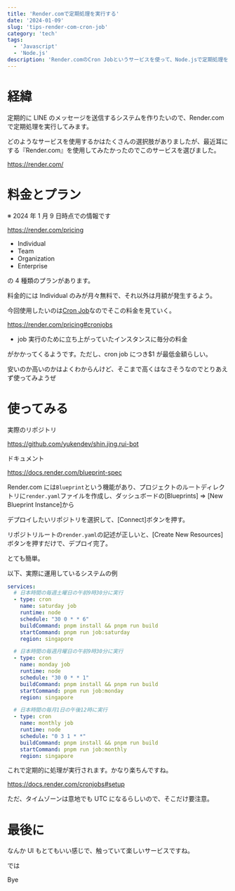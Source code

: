 ```yaml
---
title: 'Render.comで定期処理を実行する'
date: '2024-01-09'
slug: 'tips-render-com-cron-job'
category: 'tech'
tags:
  - 'Javascript'
  - 'Node.js'
description: 'Render.comのCron Jobというサービスを使って、Node.jsで定期処理を実行してみます。かなり簡単にできました。'
---
```


# 経緯

定期的に LINE のメッセージを送信するシステムを作りたいので、Render.com で定期処理を実行してみます。

どのようなサービスを使用するかはたくさんの選択肢がありましたが、最近耳にする『Render.com』を使用してみたかったのでこのサービスを選びました。

https://render.com/

# 料金とプラン

※ 2024 年 1 月 9 日時点での情報です

https://render.com/pricing

- Individual
- Team
- Organization
- Enterprise

の 4 種類のプランがあります。

料金的には Individual のみが月々無料で、それ以外は月額が発生するよう。

今回使用したいのは[Cron Job](https://docs.render.com/cronjobs)なのでそこの料金を見ていく。

https://render.com/pricing#cronjobs

- job 実行のために立ち上がっていたインスタンスに毎分の料金

がかかってくるようです。ただし、cron job につき$1 が最低金額らしい。

安いのか高いのかはよくわからんけど、そこまで高くはなさそうなのでとりあえず使ってみようぜ

# 使ってみる

実際のリポジトリ

https://github.com/yukendev/shin.jing.rui-bot

ドキュメント

https://docs.render.com/blueprint-spec

Render.com には`Blueprint`という機能があり、プロジェクトのルートディレクトリに`render.yaml`ファイルを作成し、ダッシュボードの[Blueprints] ⇒ [New Blueprint Instance]から

デプロイしたいリポジトリを選択して、[Connect]ボタンを押す。

リポジトリルートの`render.yaml`の記述が正しいと、[Create New Resources]ボタンを押すだけで、デプロイ完了。

とても簡単。

以下、実際に運用しているシステムの例

```yaml:render.yml
services:
  # 日本時間の毎週土曜日の午前9時30分に実行
  - type: cron
    name: saturday job
    runtime: node
    schedule: "30 0 * * 6"
    buildCommand: pnpm install && pnpm run build
    startCommand: pnpm run job:saturday
    region: singapore

  # 日本時間の毎週月曜日の午前9時30分に実行
  - type: cron
    name: monday job
    runtime: node
    schedule: "30 0 * * 1"
    buildCommand: pnpm install && pnpm run build
    startCommand: pnpm run job:monday
    region: singapore

  # 日本時間の毎月1日の午後12時に実行
  - type: cron
    name: monthly job
    runtime: node
    schedule: "0 3 1 * *"
    buildCommand: pnpm install && pnpm run build
    startCommand: pnpm run job:monthly
    region: singapore
```

これで定期的に処理が実行されます。かなり楽ちんですね。

https://docs.render.com/cronjobs#setup

ただ、タイムゾーンは意地でも UTC になるらしいので、そこだけ要注意。

# 最後に

なんか UI もとてもいい感じで、触っていて楽しいサービスですね。

では

Bye
